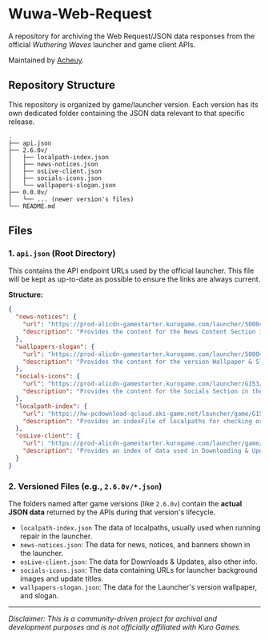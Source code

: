 # Wuwa-Web-Request
A repository for archiving the Web Request/JSON data responses from the official *Wuthering Waves* launcher and game client APIs.

Maintained by [Acheuy](https://github.com/Cheu3172).
## Repository Structure
This repository is organized by game/launcher version. Each version has its own dedicated folder containing the JSON data relevant to that specific release.

```
.
├── api.json
├── 2.6.0v/
│   ├── localpath-index.json
│   ├── news-notices.json
│   ├── osLive-client.json
│   ├── socials-icons.json
│   └── wallpapers-slogan.json
├── 0.0.0v/
│   └── ... (newer version's files)
└── README.md
```
## Files
### 1\. `api.json` (Root Directory)
This contains the API endpoint URLs used by the official launcher. This file will be kept as up-to-date as possible to ensure the links are always current.

**Structure:**
```json
{
  "news-notices": {
    "url": "https://prod-alicdn-gamestarter.kurogame.com/launcher/50004_obOHXFrFanqsaIEOmuKroCcbZkQRBC7c/G153/information/en.json",
    "description": "Provides the content for the News Content Section in the Official Launcher."
  },
  "wallpapers-slogan": {
    "url": "https://prod-alicdn-gamestarter.kurogame.com/launcher/50004_obOHXFrFanqsaIEOmuKroCcbZkQRBC7c/G153/background/U82Wn9dbNc2o7zZBWz1cOnJm9r52qFKH/en.json?_t=1758743410",
    "description": "Provides the content for the version Wallpaper & Slogan in the Offical Launcher."
  },
  "socials-icons": {
    "url": "https://prod-alicdn-gamestarter.kurogame.com/launcher/G153/50004_obOHXFrFanqsaIEOmuKroCcbZkQRBC7c/social/en.json?_t=1758744184",
    "description": "Provides the content for the Socials Section in the Official Launcher."
  },
  "localpath-index": {
    "url": "https://hw-pcdownload-qcloud.aki-game.net/launcher/game/G153/50004/[VERSION HERE(Example: 2.6.2)]/TmryWWDzYshLRahsXoGizseCUnInEDtj/resource/50004/2.6.2/indexFile.json",
    "description": "Provides an indexFile of localpaths for checking osLive file integrity, used in the Official Launcher for repairs."
  },
  "osLive-client": {
    "url": "https://prod-alicdn-gamestarter.kurogame.com/launcher/game/G153/50004_obOHXFrFanqsaIEOmuKroCcbZkQRBC7c/index.json",
    "description": "Provides an index of data used in Downloading & Updating the game in the Official Launcher, for overseas live client."
  }
}
```
### 2\. Versioned Files (e.g., `2.6.0v/*.json`)
The folders named after game versions (like `2.6.0v`) contain the **actual JSON data** returned by the APIs during that version's lifecycle.

  * `localpath-index.json` The data of localpaths, usually used when running repair in the launcher.
  * `news-notices.json`: The data for news, notices, and banners shown in the launcher.
  * `osLive-client.json`: The data for Downloads & Updates, also other info.
  * `socials-icons.json`: The data containing URLs for launcher background images and update titles.
  * `wallpapers-slogan.json`: The data for the Launcher's version wallpaper, and slogan.

-----

*Disclaimer: This is a community-driven project for archival and development purposes and is not officially affiliated with Kuro Games.*
